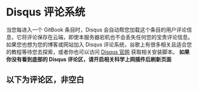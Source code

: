 # Disqus 评论系统

当您每进入一个 GitBook 条目时，Disqus 会自动帮您加载这个条目的用户评论信息，它将评论保存在云端，即使本服务器宕机也不会丢失任何您的宝贵评论信息。如果您也想为您的博客或网站加入 Disqus 评论系统，谷歌上有很多相关且适合您的教程等待您去探索，或者你也可以访问 [Disqus 官网](https://disqus.com/) 获取相关安装脚本。
**如果你没有看到底部的 Disqus 评论区，请开启相关科学上网插件后刷新页面**

## 以下为评论区，非空白
